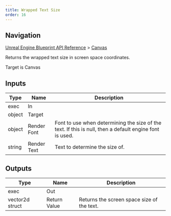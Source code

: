 ```yaml
---
title: Wrapped Text Size
order: 16
---
```

## Navigation

[Unreal Engine Blueprint API Reference](https://dev.epicgames.com/documentation/en-us/unreal-engine/BlueprintAPI) > [Canvas](https://dev.epicgames.com/documentation/en-us/unreal-engine/BlueprintAPI/Canvas)

Returns the wrapped text size in screen space coordinates.

Target is Canvas

## Inputs

| Type | Name | Description |
| --- | --- | --- |
| exec | In |  |
| object | Target |  |
| object | Render Font | Font to use when determining the size of the text. If this is null, then a default engine font is used. |
| string | Render Text | Text to determine the size of. |

## Outputs

| Type | Name | Description |
| --- | --- | --- |
| exec | Out |  |
| vector2d struct | Return Value | Returns the screen space size of the text. |
